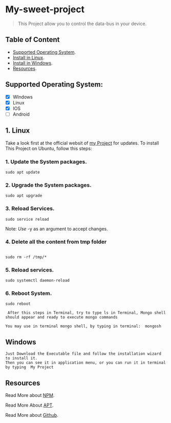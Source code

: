 # My-sweet-project

> This Project allow you to control the data-bus in your device.

## __Table of Content__

- [Supported Operating System](Supported-Operating-System:).
- [Install in Linux](1.-Linux:).
- [Install in Windows](Windows).
- [Resources](Resources).

## Supported Operating System:

- [x] WIndows
- [x] Linux
- [x] IOS
- [ ] Android

## 1. Linux

Take a look first at the official websit of [my Project](https://github.com/) for updates.
    To install This Project on Ubuntu, follow this steps:
 
 ### 1. Update the System packages.

 ```
 sudo apt update

 ```

 ###  2. Upgrade the System packages.

 ```
sudo apt upgrade
 ```

###  3. Reload Services.

 ```
sudo service reload 
 ```

 Note: _Use_ -y as an argument to accept changes.

### 4. Delete all the content from tmp folder

 ```

sudo rm -rf /tmp/* 
 ```

### 5. Reload services.

 ```
sudo systemctl daemon-reload 
 ```

### 6. Reboot System.

 ```
sudo reboot 
 ```

```
 After this steps in Terminal, try to type ls in Terminal, Mongo shell should appear and ready to execute mongo commands

You may use in terminal mongo shell, by typing in terminal:  mongosh 
```


 ## Windows

 ```
 Just Download the Executable file and follow the installation wizard to install it.
 Then you can see it in application menu, or you can run it in terminal by typing  My Project 
 ```


## Resources


Read More about [NPM](https://www.npmjs.com/).

Read More About [APT](https://www.ubuntu.com/).

Read More about [Github](https://www.github.com/).

